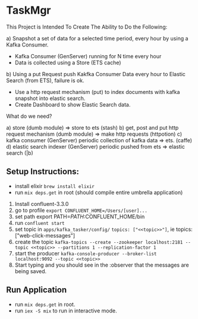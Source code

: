 # TaskMgr

This Project is Intended To Create The Ability to Do the Following:

a) Snapshot a set of data for a selected time period, every hour by using a Kafka Consumer.
 - Kafka Consumer (GenServer) running for N time every hour
 - Data is collected using a Store (ETS cache)

b) Using a put Request push Kakfka Consumer Data every hour to Elastic Search (from ETS), failure is ok.
 - Use a http request mechanism (put) to index documents with kafka snapshot into elastic search.
 - Create Dashboard to show Elastic Search data.

 What do we need?

 a) store (dumb module) => store to ets (stash)
 b) get, post and put http request mechanism (dumb module) => make http requests (httpotion)
 c) kafka consumer (GenServer) periodic collection of kafka data => ets. (caffe)
 d) elastic search indexer (GenServer) periodic pushed from ets => elastic search (|b)


 ## Setup Instructions:
 - install elixir `brew install elixir`
 - run `mix deps.get` in root (should compile entire umbrella application)

 1) Install confluent-3.3.0
 2) go to profile `export CONFLUENT_HOME=/Users/[user]...`
 3) set path export PATH=$PATH:$CONFLUENT_HOME/bin
 4) run `confluent start`
 5) set topic in `apps/kafka_tasker/config/` `topics: ["<<topic>>"]`, ie topics: ["web-click-messages"]
 6) create the topic `kafka-topics --create --zookeeper localhost:2181 --topic <<topic>> --partitions 1 --replication-factor 1`
 7) start the producer `kafka-console-producer --broker-list localhost:9092 --topic <<topic>>`
 8) Start typing and you should see in the :observer that the messages are being saved.

 ## Run Application
  - run `mix deps.get` in root.
  - run `iex -S mix` to run in interactive mode.


